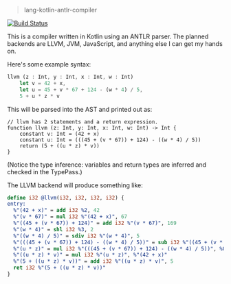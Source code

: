 > lang-kotlin-antlr-compiler

[![Build Status](https://travis-ci.org/phase/lang-kotlin-antlr-compiler.svg?branch=master)](https://travis-ci.org/phase/lang-kotlin-antlr-compiler)

This is a compiler written in Kotlin using an ANTLR parser. The planned
backends are LLVM, JVM, JavaScript, and anything else I can get my hands
on.

Here's some example syntax:

```rust
llvm (z : Int, y : Int, x : Int, w : Int)
    let v = 42 + x,
    let u = 45 + v * 67 + 124 - (w * 4) / 5,
    5 + u * z * v
```

This will be parsed into the AST and printed out as:

```
// llvm has 2 statements and a return expression.
function llvm (z: Int, y: Int, x: Int, w: Int) -> Int {
    constant v: Int = (42 + x)
    constant u: Int = (((45 + (v * 67)) + 124) - ((w * 4) / 5))
    return (5 + ((u * z) * v))
}
```

(Notice the type inference: variables and return types are inferred and
checked in the TypePass.)

The LLVM backend will produce something like:

```LLVM
define i32 @llvm(i32, i32, i32, i32) {
entry:
  %"(42 + x)" = add i32 %2, 42
  %"(v * 67)" = mul i32 %"(42 + x)", 67
  %"((45 + (v * 67)) + 124)" = add i32 %"(v * 67)", 169
  %"(w * 4)" = shl i32 %3, 2
  %"((w * 4) / 5)" = sdiv i32 %"(w * 4)", 5
  %"(((45 + (v * 67)) + 124) - ((w * 4) / 5))" = sub i32 %"((45 + (v * 67)) + 124)", %"((w * 4) / 5)"
  %"(u * z)" = mul i32 %"(((45 + (v * 67)) + 124) - ((w * 4) / 5))", %0
  %"((u * z) * v)" = mul i32 %"(u * z)", %"(42 + x)"
  %"(5 + ((u * z) * v))" = add i32 %"((u * z) * v)", 5
  ret i32 %"(5 + ((u * z) * v))"
}
```
